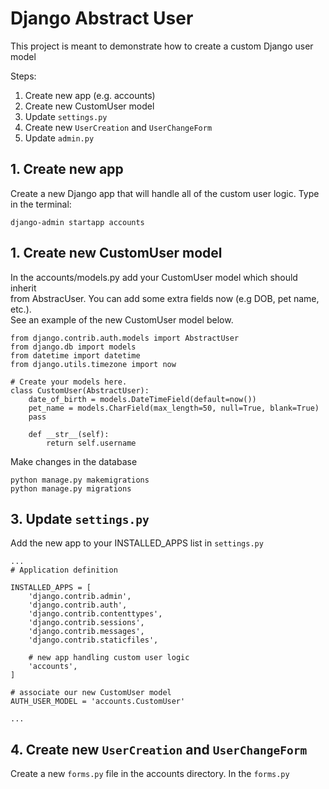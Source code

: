 # Django Abstract User

This project is meant to demonstrate how to create a custom Django user model

Steps:
1. Create new app (e.g. accounts)
2. Create new CustomUser model
3. Update `settings.py`
4. Create new `UserCreation` and `UserChangeForm`
5. Update `admin.py`

## 1. Create new app
Create a new Django app that will handle all of the custom user logic.
Type in the terminal:

`django-admin startapp accounts`

## 1. Create new CustomUser model
In the accounts/models.py add your CustomUser model which should inherit <br />
from AbstracUser. You can add some extra fields now (e.g DOB, pet name, etc.). <br />
See an example of the new CustomUser model below.

```
from django.contrib.auth.models import AbstractUser
from django.db import models
from datetime import datetime
from django.utils.timezone import now

# Create your models here.
class CustomUser(AbstractUser):
    date_of_birth = models.DateTimeField(default=now())
    pet_name = models.CharField(max_length=50, null=True, blank=True)
    pass

    def __str__(self):
        return self.username
```

Make changes in the database

```
python manage.py makemigrations
python manage.py migrations
```

## 3. Update `settings.py`
Add the new app to your INSTALLED_APPS list in `settings.py`

```
...
# Application definition

INSTALLED_APPS = [
    'django.contrib.admin',
    'django.contrib.auth',
    'django.contrib.contenttypes',
    'django.contrib.sessions',
    'django.contrib.messages',
    'django.contrib.staticfiles',

    # new app handling custom user logic
    'accounts',
]

# associate our new CustomUser model
AUTH_USER_MODEL = 'accounts.CustomUser' 

...
```

## 4. Create new `UserCreation` and `UserChangeForm`

Create a new `forms.py` file in the accounts directory.
In the `forms.py`
